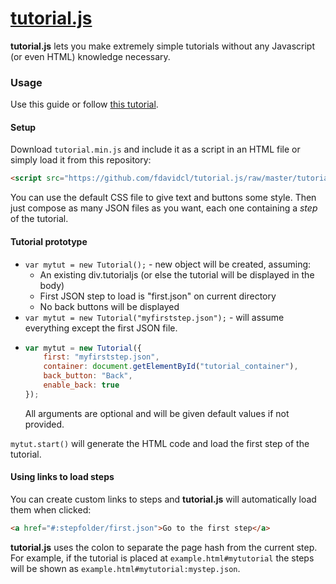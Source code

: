 [tutorial.js](http://fdavidcl.github.io/tutorial.js/)
===========

**tutorial.js** lets you make extremely simple tutorials without any Javascript (or even HTML) knowledge necessary.

### Usage

Use this guide or follow [this tutorial](http://fdavidcl.github.io/tutorial.js/#:steps/second.json).

#### Setup

Download `tutorial.min.js` and include it as a script in an HTML file or simply load it from this repository:
```html
<script src="https://github.com/fdavidcl/tutorial.js/raw/master/tutorial.min.js"></script>
```

You can use the default CSS file to give text and buttons some style. Then just compose as many JSON files as you want, each one containing a *step* of the tutorial.

#### Tutorial prototype

* `var mytut = new Tutorial();` - new object will be created, assuming:
	- An existing div.tutorialjs (or else the tutorial will be displayed in the body)
	- First JSON step to load is "first.json" on current directory
	- No back buttons will be displayed
* `var mytut = new Tutorial("myfirststep.json");` - will assume everything except the first JSON file.
* ```javascript
  var mytut = new Tutorial({
	  first: "myfirststep.json",
	  container: document.getElementById("tutorial_container"),
	  back_button: "Back",
	  enable_back: true
  }); 
  ```
  All arguments are optional and will be given default values if not provided.

`mytut.start()` will generate the HTML code and load the first step of the tutorial.

#### Using links to load steps

You can create custom links to steps and **tutorial.js** will automatically load them when clicked:

```html
<a href="#:stepfolder/first.json">Go to the first step</a>
```

**tutorial.js** uses the colon to separate the page hash from the current step. 
For example, if the tutorial is placed at `example.html#mytutorial` the steps will
be shown as `example.html#mytutorial:mystep.json`.